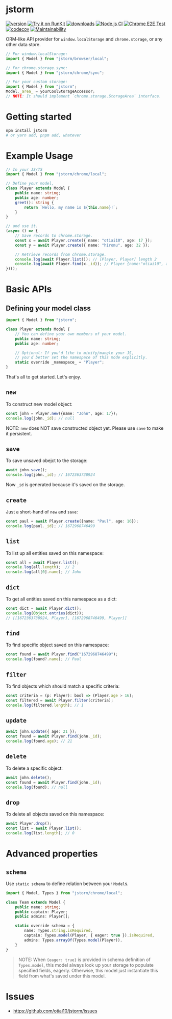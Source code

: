 # jstorm

[![version](https://img.shields.io/npm/v/jstorm)](https://www.npmjs.com/package/jstorm)
[![Try it on RunKit](https://img.shields.io/static/v1?label=Try%20it%20online%20on&message=RunKit&color=f55fa6)](https://npm.runkit.com/jstorm)
[![downloads](https://img.shields.io/npm/dt/jstorm)](https://www.npmjs.com/package/jstorm)
[![Node.js CI](https://github.com/otiai10/jstorm/actions/workflows/node.yml/badge.svg)](https://github.com/otiai10/jstorm/actions/workflows/node.yml)
[![Chrome E2E Test](https://github.com/otiai10/jstorm/actions/workflows/chrome-test.yml/badge.svg)](https://github.com/otiai10/jstorm/actions/workflows/chrome-test.yml)
[![codecov](https://codecov.io/github/otiai10/jstorm/branch/main/graph/badge.svg?token=z3Nzs6xVGF)](https://codecov.io/github/otiai10/jstorm)
[![Maintainability](https://api.codeclimate.com/v1/badges/8ecdc594755e67ab171b/maintainability)](https://codeclimate.com/github/otiai10/jstorm/maintainability)

ORM-like API provider for `window.localStorage` and `chrome.storage`, or any other data store.

```typescript
// For window.localStorage:
import { Model } from "jstorm/browser/local";

// For chrome.storage.sync:
import { Model } from "jstorm/chrome/sync";
```

```typescript
// For your custom storage:
import { Model } from "jstorm";
Model._area_ = yourCoolStorageAccessor;
// NOTE: It should implement `chrome.storage.StorageArea` interface.
```

# Getting started

```sh
npm install jstorm
# or yarn add, pnpm add, whatever
```

# Example Usage

```typescript
// In your JS/TS
import { Model } from "jstorm/chrome/local";

// Define your model,
class Player extends Model {
    public name: string;
    public age: number;
    greet(): string {
        return `Hello, my name is ${this.name}!`;
    }
}

// and use it.
(async () => {
    // Save records to chrome.storage.
    const x = await Player.create({ name: "otiai10", age: 17 });
    const y = await Player.create({ name: "hiromu", age: 32 });

    // Retrieve records from chrome.storage.
    console.log(await Player.list()); // [Player, Player] length 2
    console.log(await Player.find(x._id)); // Player {name:"otiai10", age: 17}
})();
```

# Basic APIs

## Defining your model class

```typescript
import { Model } from "jstorm";

class Player extends Model {
    // You can define your own members of your model.
    public name: string;
    public age: number;

    // Optional: If you'd like to minify/mangle your JS,
    // you'd better set the namespace of this mode explicitly.
    static override _namespace_ = "Player";
}
```

That's all to get started. Let's enjoy.

## `new`

To construct new model object:

```typescript
const john = Player.new({name: "John", age: 17});
console.log(john._id); // null
```

NOTE: `new` does NOT save constructed object yet. Please use `save` to make it persistent.

## `save`

To save unsaved obejct to the storage:

```typescript
await john.save();
console.log(john._id); // 1672363730924
```

Now `_id` is generated because it's saved on the storage.

## `create`

Just a short-hand of `new` and `save`:

```typescript
const paul = await Player.create({name: "Paul", age: 16});
console.log(paul._id); // 1672968746499
```

## `list`

To list up all entities saved on this namespace:

```typescript
const all = await Player.list();
console.log(all.length);  // 2
console.log(all[0].name); // John
```

## `dict`

To get all entities saved on this namespace as a dict:

```typescript
const dict = await Player.dict();
console.log(Object.entries(dict));
// [[1672363730924, Player], [1672968746499, Player]]
```

## `find`

To find specific object saved on this namespace:

```typescript
const found = await Player.find("1672968746499");
console.log(found?.name); // Paul
```

## `filter`

To find objects which should match a specific criteria:

```typescript
const criteria = (p: Player): bool => (Player.age > 16);
const filtered = await Player.filter(criteria);
console.log(filtered.length); // 1
```

## `update`

```typescript
await john.update({ age: 21 });
const found = await Player.find(john._id);
console.log(found.age); // 21
```

## `delete`

To delete a specific object:

```typescript
await john.delete();
const found = await Player.find(john._id);
console.log(found); // null
```

## `drop`

To delete all objects saved on this namespace:

```typescript
await Player.drop();
const list = await Player.list();
console.log(list.length); // 0
```

# Advanced properties

## `schema`

Use `static schema` to define relation between your `Model`s.

```typescript
import { Model, Types } from "jstorm/chrome/local";

class Team extends Model {
    public name: string;
    public captain: Player;
    public admins: Player[];

    static override schema = {
        name: Types.string.isRequired,
        captain: Types.model(Player, { eager: true }).isRequired,
        admins: Types.arrayOf(Types.model(Player)),
    }
}
```

> NOTE: When `{eager: true}` is provided in schema definition of `Types.model`, this model always look up your storage to populate specified fields, eagerly. Otherwise, this model just instantiate this field from what's saved under this model.

# Issues

- https://github.com/otiai10/jstorm/issues
